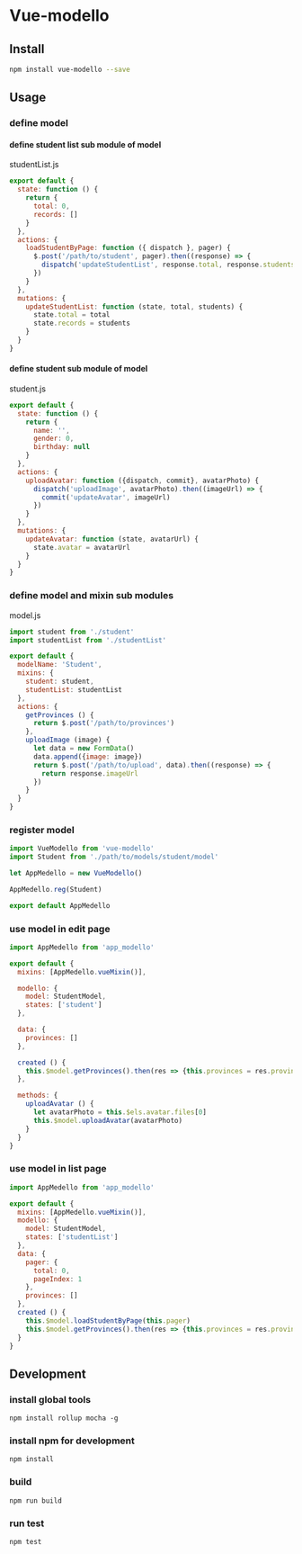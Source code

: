 # Vue-modello

## Install
```bash
npm install vue-modello --save
```

## Usage

### define model

#### define student list sub module of model

studentList.js
```javascript
export default {
  state: function () {
    return {
      total: 0,
      records: []
    }
  },
  actions: {
    loadStudentByPage: function ({ dispatch }, pager) {
      $.post('/path/to/student', pager).then((response) => {
        dispatch('updateStudentList', response.total, response.students)
      })
    }
  },
  mutations: {
    updateStudentList: function (state, total, students) {
      state.total = total
      state.records = students
    }
  }
}
```

#### define student sub module of model

student.js
```javascript
export default {
  state: function () {
    return {
      name: '',
      gender: 0,
      birthday: null
    }
  },
  actions: {
    uploadAvatar: function ({dispatch, commit}, avatarPhoto) {
      dispatch('uploadImage', avatarPhoto).then((imageUrl) => {
        commit('updateAvatar', imageUrl)
      })
    }
  },
  mutations: {
    updateAvatar: function (state, avatarUrl) {
      state.avatar = avatarUrl
    }
  }
}
```

### define model and mixin sub modules

model.js
```javascript
import student from './student'
import studentList from './studentList'

export default {
  modelName: 'Student',
  mixins: {
    student: student,
    studentList: studentList
  },
  actions: {
    getProvinces () {
      return $.post('/path/to/provinces')
    },
    uploadImage (image) {
      let data = new FormData()
      data.append({image: image})
      return $.post('/path/to/upload', data).then((response) => {
        return response.imageUrl
      })
    }
  }
}
```

### register model
```javascript
import VueModello from 'vue-modello'
import Student from './path/to/models/student/model'

let AppMedello = new VueModello()

AppMedello.reg(Student)

export default AppMedello
```

### use model in edit page
```javascript
import AppMedello from 'app_modello'

export default {
  mixins: [AppMedello.vueMixin()],

  modello: {
    model: StudentModel,
    states: ['student']
  },

  data: {
    provinces: []
  },

  created () {
    this.$model.getProvinces().then(res => {this.provinces = res.provinces})
  },

  methods: {
    uploadAvatar () {
      let avatarPhoto = this.$els.avatar.files[0]
      this.$model.uploadAvatar(avatarPhoto)
    }
  }
}
```

### use model in list page
```javascript
import AppMedello from 'app_modello'

export default {
  mixins: [AppMedello.vueMixin()],
  modello: {
    model: StudentModel,
    states: ['studentList']
  },
  data: {
    pager: {
      total: 0,
      pageIndex: 1
    },
    provinces: []
  },
  created () {
    this.$model.loadStudentByPage(this.pager)
    this.$model.getProvinces().then(res => {this.provinces = res.provinces})
  }
}
```

## Development
### install global tools
`npm install rollup mocha -g`

### install npm for development
`npm install`

### build
`npm run build`

### run test
`npm test`
